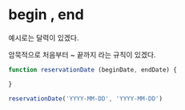 # begin , end
예시로는 달력이 있겠다.


암묵적으로 처음부터 ~ 끝까지 라는 규칙이 있겠다.
```javascript
function reservationDate (beginDate, endDate) {

}

reservationDate('YYYY-MM-DD', 'YYYY-MM-DD')
```